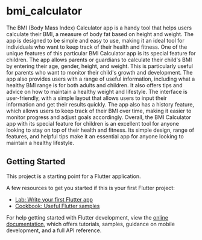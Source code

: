 
# bmi_calculator

The BMI (Body Mass Index) Calculator app is a handy tool that helps users calculate their BMI, a measure of body fat based on height and weight. The app is designed to be simple and easy to use, making it an ideal tool for individuals who want to keep track of their health and fitness.  One of the unique features of this particular BMI Calculator app is its special feature for children. The app allows parents or guardians to calculate their child's BMI by entering their age, gender, height, and weight. This is particularly useful for parents who want to monitor their child's growth and development.  The app also provides users with a range of useful information, including what a healthy BMI range is for both adults and children. It also offers tips and advice on how to maintain a healthy weight and lifestyle.  The interface is user-friendly, with a simple layout that allows users to input their information and get their results quickly. The app also has a history feature, which allows users to keep track of their BMI over time, making it easier to monitor progress and adjust goals accordingly.  Overall, the BMI Calculator app with its special feature for children is an excellent tool for anyone looking to stay on top of their health and fitness. Its simple design, range of features, and helpful tips make it an essential app for anyone looking to maintain a healthy lifestyle.

## Getting Started

This project is a starting point for a Flutter application.

A few resources to get you started if this is your first Flutter project:

- [Lab: Write your first Flutter app](https://docs.flutter.dev/get-started/codelab)
- [Cookbook: Useful Flutter samples](https://docs.flutter.dev/cookbook)

For help getting started with Flutter development, view the
[online documentation](https://docs.flutter.dev/), which offers tutorials,
samples, guidance on mobile development, and a full API reference.
